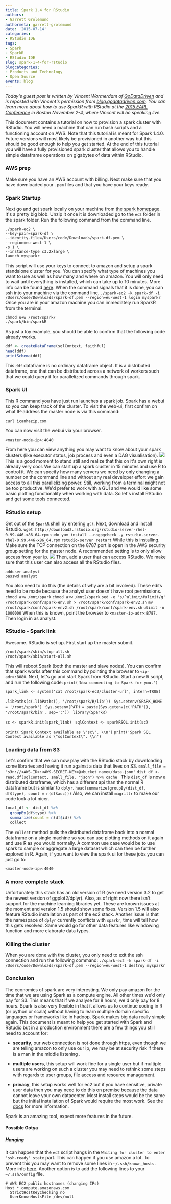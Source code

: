 ```yaml
---
title: Spark 1.4 for RStudio
authors: 
- Garrett Grolemund
authormeta: garrett-grolemund
date: '2015-07-14'
categories:
- RStudio IDE
tags:
- Spark
- SparkR
- RStudio IDE
slug: spark-1-4-for-rstudio
blogcategories:
- Products and Technology
- Open Source
events: blog
---
```



_Today's guest post is written by Vincent Warmerdam of [GoDataDriven](http://www.godatadriven.com/) and is reposted with Vincent's permission from [blog.godatadriven.com](http://blog.godatadriven.com/spark-rstudio.html). You can learn more about how to use SparkR with RStudio at the [2015 EARL Conference](http://www.earl-conference.com/) in Boston November 2-4, where Vincent will be speaking live._

This document contains a tutorial on how to provision a spark cluster with RStudio. You will need a machine that can run bash scripts and a functioning account on AWS. Note that this tutorial is meant for Spark 1.4.0. Future versions will most likely be provisioned in another way but this should be good enough to help you get started. At the end of this tutorial you will have a fully provisioned spark cluster that allows you to handle simple dataframe operations on gigabytes of data within RStudio.

### AWS prep

Make sure you have an AWS account with billing. Next make sure that you have downloaded your `.pem` files and that you have your keys ready.

### Spark Startup

Next go and get spark locally on your machine from [the spark homepage](https://spark.apache.org/downloads.html). It's a pretty big blob. Unzip it once it is downloaded go to the `ec2` folder in the spark folder. Run the following command from the command line.

    ./spark-ec2 \
    --key-pair=spark-df \
    --identity-file=/Users/code/Downloads/spark-df.pem \
    --region=eu-west-1 \
    -s 1 \
    --instance-type c3.2xlarge \
    launch mysparkr

This script will use your keys to connect to amazon and setup a spark standalone cluster for you. You can specify what type of machines you want to use as well as how many and where on amazon. You will only need to wait until everything is installed, which can take up to 10 minutes. More info can be found [here](https://spark.apache.org/docs/latest/ec2-scripts.html).
When the command signals that it is done, you can ssh into your machine via the command line.
`./spark-ec2 -k spark-df -i /Users/code/Downloads/spark-df.pem --region=eu-west-1 login mysparkr`
Once you are in your amazon machine you can immediately run SparkR from the terminal.

    chmod u+w /root/spark/
    ./spark/bin/sparkR

As just a toy example, you should be able to confirm that the following code already works.

```r
ddf <- createDataFrame(sqlContext, faithful)
head(ddf)
printSchema(ddf)
```

This `ddf` dataframe is no ordinary dataframe object. It is a distributed dataframe, one that can be distributed across a network of workers such that we could query it for parallelized commands through spark.

### Spark UI

This R command you have just run launches a spark job. Spark has a webui so you can keep track of the cluster. To visit the web-ui, first confirm on what IP-address the master node is via this command:

    curl icanhazip.com

You can now visit the webui via your browser.

    <master-node-ip>:4040

From here you can view anything you may want to know about your spark clusters (like executor status, job process and even a DAG visualisation).
![](https://i.imgur.com/CsNys83.png)
This is a good moment to stand still and realize that this on it's own right is already very cool. We can start up a spark cluster in 15 minutes and use R to control it. We can specify how many servers we need by only changing a number on the command line and without any real developer effort we gain access to all this parallelizing power.
Still, working from a terminal might not be too productive. We'd prefer to work with a GUI and we would like some basic plotting functionality when working with data. So let's install RStudio and get some tools connected.

### RStudio setup

Get out of the `SparkR` shell by entering `q()`. Next, download and install Rstudio.
`wget http://download2.rstudio.org/rstudio-server-rhel-0.99.446-x86_64.rpm`
`sudo yum install --nogpgcheck -y rstudio-server-rhel-0.99.446-x86_64.rpm`
`rstudio-server restart`
While this is installing. Make sure the TCP connection on the 8787 port is open in the AWS security group setting for the master node. A recommended setting is to only allow access from your ip.
![](https://i.imgur.com/cBfbL9v.png)
Then, add a user that can access RStudio. We make sure that this user can also access all the RStudio files.

    adduser analyst
    passwd analyst

You also need to do this (the details of why are a bit involved). These edits need to be made because the analyst user doesn't have root permissions.
`chmod a+w /mnt/spark`
`chmod a+w /mnt2/spark`
`sed -e 's/^ulimit/#ulimit/g' /root/spark/conf/spark-env.sh > /root/spark/conf/spark-env2.sh`
`mv /root/spark/conf/spark-env2.sh /root/spark/conf/spark-env.sh`
`ulimit -n 1000000`
When this is known, point the browser to `<master-ip-adr>:8787`. Then login in as analyst.

### RStudio - Spark link

Awesome. RStudio is set up. First start up the master submit.

    /root/spark/sbin/stop-all.sh
    /root/spark/sbin/start-all.sh

This will reboot Spark (both the master and slave nodes). You can confirm that spark works after this command by pointing the browser to `<ip-adr>:8080`.
Next, let's go and start Spark from RStudio. Start a new R script, and run the following code:
`print('Now connecting to Spark for you.')`

`spark_link <- system('cat /root/spark-ec2/cluster-url', intern=TRUE)`

`.libPaths(c(.libPaths(), '/root/spark/R/lib')) `
`Sys.setenv(SPARK_HOME = '/root/spark') `
`Sys.setenv(PATH = paste(Sys.getenv(c('PATH')), '/root/spark/bin', sep=':')) `
`library(SparkR) `

`sc <- sparkR.init(spark_link) `
`sqlContext <- sparkRSQL.init(sc) `

`print('Spark Context available as \"sc\". \\n')`
`print('Spark SQL Context available as \"sqlContext\". \\n')`

### Loading data from S3

Let's confirm that we can now play with the RStudio stack by downloading some libraries and having it run against a data that lives on S3.
`small_file = "s3n://<AWS-ID>:<AWS-SECRET-KEY>@<bucket_name>/data.json"`
`dist_df <- read.df(sqlContext, small_file, "json") %>% cache `
This `dist_df` is now a distributed dataframe, which has a different api than the normal R dataframe but is similar to `dplyr`.
`head(summarize(groupBy(dist_df, df$type), count = n(df$auc)))`
Also, we can install `magrittr` to make our code look a lot nicer.

```r
local_df <- dist_df %>%
  groupBy(df$type) %>%
  summarize(count = n(df$id)) %>%
  collect
```

The `collect` method pulls the distributed dataframe back into a normal dataframe on a single machine so you can use plotting methods on it again and use R as you would normally. A common use case would be to use spark to sample or aggregate a large dataset which can then be further explored in R.
Again, if you want to view the spark ui for these jobs you can just go to:

    <master-node-ip>:4040

### A more complete stack

Unfortunately this stack has an old version of R (we need version 3.2 to get the newest version of ggplot2/dplyr). Also, as of right now there isn't support for the machine learning libraries yet. These are known issues at the moment and version 1.5 should show some fixes. Version 1.5 will also feature RStudio installation as part of the ec2 stack.
Another issue is that the namespace of `dplyr` currently conflicts with `sparkr`, time will tell how this gets resolved. Same would go for other data features like windowing function and more elaborate data types.

### Killing the cluster

When you are done with the cluster, you only need to exit the ssh connection and run the following command:
`./spark-ec2 -k spark-df -i /Users/code/Downloads/spark-df.pem --region=eu-west-1 destroy mysparkr`

### Conclusion

The economics of spark are very interesting. We only pay amazon for the time that we are using Spark as a compute engine. All other times we'd only pay for S3. This means that if we analyse for 8 hours, we'd only pay for 8 hours. Spark is also very flexible in that it allows us to continue coding in R (or python or scala) without having to learn multiple domain specific languages or frameworks like in hadoop. Spark makes big data really simple again.
This document is meant to help you get started with Spark and RStudio but in a production environment there are a few things you still need to account for:

  * **security**, our web connection is not done through https, even though we are telling amazon to only use our ip, we may be at security risk if there is a man in the middle listening .

  * **multiple users**, this setup will work fine for a single user but if multiple users are working on such a cluster you may need to rethink some steps with regards to user groups, file access and resource management.

  * **privacy**, this setup works well for ec2 but if you have sensitive, private user data then you may need to do this on premise because the data cannot leave your own datacenter. Most install steps would be the same but the initial installation of Spark would require the most work. See the [docs](https://spark.apache.org/docs/latest/spark-standalone.html) for more information.

Spark is an amazing tool, expect more features in the future.

#### Possible Gotya

##### Hanging

It can happen that the `ec2` script hangs in the `Waiting for cluster to enter 'ssh-ready' state` part. This can happen if you use amazon a lot. To prevent this you may want to remove some lines in `~/.ssh/known_hosts`. More info [here](http://stackoverflow.com/questions/28002443/cluster-hangs-in-ssh-ready-state-using-spark-1-2-ec2-launch-script). Another option is to add the following lines to your `~/.ssh/config` file.

    # AWS EC2 public hostnames (changing IPs)
    Host *.compute.amazonaws.com
      StrictHostKeyChecking no
      UserKnownHostsFile /dev/null

